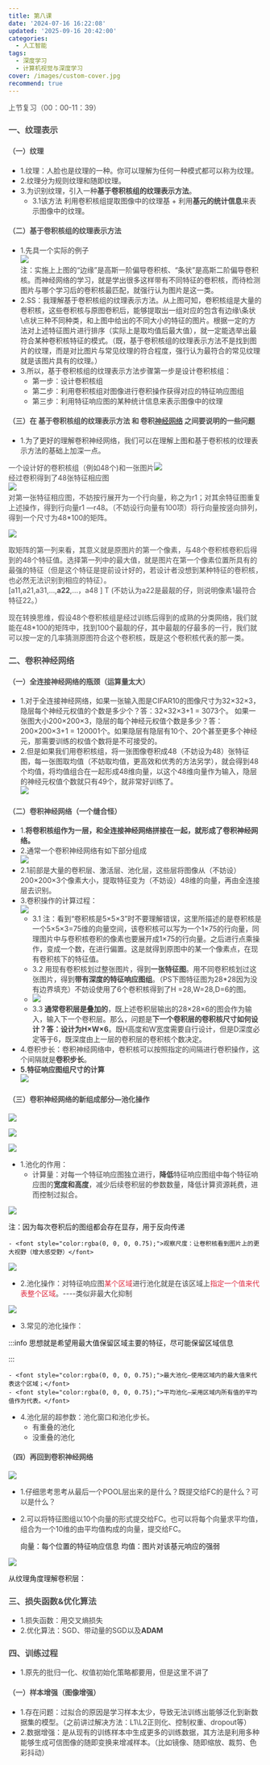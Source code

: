 ```yaml
---
title: 第八课
date: '2024-07-16 16:22:08'
updated: '2025-09-16 20:42:00'
categories:
  - 人工智能
tags:
  - 深度学习
  - 计算机视觉与深度学习
cover: /images/custom-cover.jpg
recommend: true
---
```

<font style="color:rgb(77, 77, 77);">上节复习（00：00-11：39）</font>

### <font style="color:rgb(79, 79, 79);">一、纹理表示</font>
#### <font style="color:rgb(79, 79, 79);">（一）纹理</font>
+ <font style="color:rgba(0, 0, 0, 0.75);">1.纹理：人脸也是纹理的一种。你可以理解为任何一种模式都可以称为纹理。</font>
+ <font style="color:rgba(0, 0, 0, 0.75);">2.纹理分为规则纹理和随即纹理。</font>
+ <font style="color:rgba(0, 0, 0, 0.75);">3.为识别纹理，引入一种</font>**<font style="color:rgba(0, 0, 0, 0.75);">基于卷积核组的纹理表示方法</font>**<font style="color:rgba(0, 0, 0, 0.75);">。</font>
    - <font style="color:rgba(0, 0, 0, 0.75);">3.1该方法 利用卷积核组提取图像中的纹理基 + 利用</font>**<font style="color:rgba(0, 0, 0, 0.75);">基元的统计信息</font>**<font style="color:rgba(0, 0, 0, 0.75);">来表示图像中的纹理。</font>

#### <font style="color:rgb(79, 79, 79);">（二）基于卷积核组的纹理表示方法</font>
+ <font style="color:rgba(0, 0, 0, 0.75);">1.先具一个实际的例子  
</font>![](/images/80919ffb537322ee72217126a80e29b3.png)<font style="color:rgba(0, 0, 0, 0.75);">  
</font><font style="color:rgba(0, 0, 0, 0.75);">注：实施上上图的“边缘”是高斯一阶偏导卷积核、“条状”是高斯二阶偏导卷积核。而神经网络的学习，就是学出很多这样带有不同特征的卷积核，而待检测图片与哪个学习后的卷积核最匹配，就强行认为图片是这一类。</font>
+ <font style="color:rgba(0, 0, 0, 0.75);">2.SS：我理解基于卷积核组的纹理表示方法。从上图可知，卷积核组是大量的卷积核，这些卷积核与原图卷积后，能够提取出一组对应的包含有边缘\条状\点状三种不同种类，和上图中给出的不同大小的特征的图片。根据一定的方法对上述特征图片进行排序（实际上是取均值后最大值），就一定能选举出最符合某种卷积核特征的模式。（既，基于卷积核组的纹理表示方法不是找到图片的纹理，而是对比图片与常见纹理的符合程度，强行认为最符合的常见纹理就是该图片具有的纹理。）</font>
+ <font style="color:rgba(0, 0, 0, 0.75);">3.所以，基于卷积核组的纹理表示方法步骤第一步是设计卷积核组：</font>
    - <font style="color:rgba(0, 0, 0, 0.75);">第一步：设计卷积核组</font>
    - <font style="color:rgba(0, 0, 0, 0.75);">第二步：利用卷积核组对图像进行卷积操作获得对应的特征响应图组</font>
    - <font style="color:rgba(0, 0, 0, 0.75);">第三步：利用特征响应图的某种统计信息来表示图像中的纹理</font>

#### <font style="color:rgb(79, 79, 79);">（三）在 基于卷积核组的纹理表示方法 和 卷积</font>[<font style="color:rgb(79, 79, 79);">神经网络</font>](https://so.csdn.net/so/search?q=%E7%A5%9E%E7%BB%8F%E7%BD%91%E7%BB%9C&spm=1001.2101.3001.7020)<font style="color:rgb(79, 79, 79);"> </font><font style="color:rgb(79, 79, 79);">之间要说明的一些问题</font>
+ <font style="color:rgba(0, 0, 0, 0.75);">1.为了更好的理解卷积神经网络，我们可以在理解上图和基于卷积核的纹理表示方法的基础上加深一点。</font>

<font style="color:rgb(77, 77, 77);">一个设计好的卷积核组（例如48个)和一张图片</font>![](/images/04ac232a5610e81497a714f54b082b29.png)<font style="color:rgb(77, 77, 77);">  
</font><font style="color:rgb(77, 77, 77);">经过卷积得到了48张特征相应图  
</font>![](/images/e3703f6e1cd5ba2b470bfea145a8b949.png)<font style="color:rgb(77, 77, 77);">  
</font><font style="color:rgb(77, 77, 77);">对第一张特征相应图，不妨按行展开为一个行向量，称之为r1；对其余特征图重复上述操作，得到行向量r1 —r48。（不妨设行向量有100项）将行向量按竖向排列，得到一个尺寸为48*100的矩阵。</font>

![](/images/d0f12fd02ce6ddb01e39c3c133c6fc97.png)

<font style="color:rgb(77, 77, 77);">取矩阵的第一列来看，其意义就是原图片的第一个像素，与48个卷积核卷积后得到的48个特征值。选择第一列中的最大值，就是图片在第一个像素位置所具有的最强的特征（但是这个特征是提前设计好的，若设计者没想到某种特征的卷积核，也必然无法识别到相应的特征）。  
</font><font style="color:rgb(77, 77, 77);">[a11,a21,a31,…,</font>**<font style="color:rgb(77, 77, 77);">a22</font>**<font style="color:rgb(77, 77, 77);">,…，a48 ] T (不妨认为a22是最靓的仔，则说明像素1最符合特征22。）</font>

<font style="color:rgb(77, 77, 77);">现在转换思维，假设48个卷积核组是经过训练后得到的成熟的分类网络，我们就能在48*100的矩阵中，找到100个最靓的仔，其中最靓的仔最多的一行，我们就可以按一定的几率猜测原图符合这个卷积核，既是这个卷积核代表的那一类。</font>

### <font style="color:rgb(79, 79, 79);">二、卷积神经网络</font>
#### <font style="color:rgb(79, 79, 79);">（一）全连接神经网络的瓶颈（运算量太大）</font>
+ <font style="color:rgba(0, 0, 0, 0.75);">1.对于全连接神经网络，如果一张输入图是CIFAR10的图像尺寸为32×32×3，隐层每个神经元权值的个数是多少个？答：32×32×3+1 = 3073个。 如果一张图大小200×200×3，隐层的每个神经元权值个数是多少？答：200×200×3+1 = 120001个。如果隐层有隐层有10个、20个甚至更多个神经元，那需要训练的权值个数将是不可接受的。</font>
+ <font style="color:rgba(0, 0, 0, 0.75);">2.但是如果我们用卷积核组，将一张图像卷积成48（不妨设为48）张特征图，每一张图取均值（不妨取均值，更高效和优秀的方法另学），就会得到48个均值，将均值组合在一起形成48维向量，以这个48维向量作为输入，隐层的神经元权值个数就只有49个，就非常好训练了。  
</font>![](/images/d006fdb15e415f8b790f55aa3bede2d4.png)

#### <font style="color:rgb(79, 79, 79);">（二）卷积神经网络（一个缝合怪）</font>
+ <font style="color:rgba(0, 0, 0, 0.75);">1.</font>**<font style="color:rgba(0, 0, 0, 0.75);">将卷积核组作为一层，和全连接神经网络拼接在一起，就形成了卷积神经网络。</font>**
+ <font style="color:rgba(0, 0, 0, 0.75);">2.通常一个卷积神经网络有如下部分组成  
</font>![](/images/8834876161f9b74f1007b842fb14c30b.png)
+ <font style="color:rgba(0, 0, 0, 0.75);">2.1前部是大量的卷积层、激活层、池化层，这些层将图像从（不妨设）200×200×3个像素大小，提取特征变为（不妨设）48维的向量，再由全连接层去识别。</font>
+ <font style="color:rgba(0, 0, 0, 0.75);">3.卷积操作的计算过程：  
</font>![](/images/062c6fb7d38006da100092c7cd7667cc.png)
    - <font style="color:rgba(0, 0, 0, 0.75);">3.1 注：看到“卷积核是5×5×3”时不要理解错误，这里所描述的是卷积核是一个5×5×3=75维的向量空间，该卷积核可以写为一个1×75的行向量，同理图片中与卷积核卷积的像素也要展开成1×75的行向量。之后进行点乘操作，变成一个数，在进行偏置。这是就得到原图中的某一个像素点，在现有卷积核下的特征值。</font>
    - <font style="color:rgba(0, 0, 0, 0.75);">3.2 用现有卷积核划过整张图片，得到</font>**<font style="color:rgba(0, 0, 0, 0.75);">一张特征图</font>**<font style="color:rgba(0, 0, 0, 0.75);">。用不同卷积核划过这张图片，得到</font>**<font style="color:rgba(0, 0, 0, 0.75);">带有深度的特征响应图组</font>**<font style="color:rgba(0, 0, 0, 0.75);">。（PS下图特征图为28*28因为没有边界填充）不妨设使用了6个卷积核得到了H =28,W=28,D=6的图。</font>
    - ![](/images/61e47005ffbab1c03c5db64b23622a45.png)
    - <font style="color:rgba(0, 0, 0, 0.75);">3.3</font>**<font style="color:rgba(0, 0, 0, 0.75);"> 通常卷积层是叠加的</font>**<font style="color:rgba(0, 0, 0, 0.75);">，既上述卷积层输出的28×28×6的图会作为输入，输入下一个卷积层。那么，问题是</font>**<font style="color:rgba(0, 0, 0, 0.75);">下一个卷积层的卷积核尺寸如何设计？答：设计为H×W×6</font>**<font style="color:rgba(0, 0, 0, 0.75);">。既H高度和W宽度需要自行设计，但是D深度必定等于6，既深度由上一层的卷积层的卷积核个数决定。</font>
+ <font style="color:rgba(0, 0, 0, 0.75);">4.卷积步长：卷积神经网络中，卷积核可以按照指定的间隔进行卷积操作，这个间隔就是</font>**<font style="color:rgba(0, 0, 0, 0.75);">卷积步长</font>**<font style="color:rgba(0, 0, 0, 0.75);">。</font>
+ **<font style="color:rgba(0, 0, 0, 0.75);">5.特征响应图组尺寸的计算</font>**<font style="color:rgba(0, 0, 0, 0.75);">  
</font>![](/images/dff3736501d407ee3f0c93bc3fdbcdda.png)

#### <font style="color:rgb(79, 79, 79);">（三）卷积神经网络的新组成部分—池化操作</font>
![](/images/40888eab0d3e99149900093c7abeef94.png)

![](/images/7acf3990ed7ade6e895b176b8024323c.png)

![](/images/f899b33c861707c72567ee21d9b2150b.png)		

+ <font style="color:rgba(0, 0, 0, 0.75);">1.池化的作用：</font>
    - <font style="color:rgba(0, 0, 0, 0.75);">计算量：对每一个特征响应图独立进行，</font>**<font style="color:rgba(0, 0, 0, 0.75);">降低</font>**<font style="color:rgba(0, 0, 0, 0.75);">特征响应图组中每个特征响应图的</font>**<font style="color:rgba(0, 0, 0, 0.75);">宽度和高度</font>**<font style="color:rgba(0, 0, 0, 0.75);">，减少后续卷积层的参数数量，降低计算资源耗费，进而控制过拟合。</font>

![](/images/96b39a2396785752f4dfedd318551ecb.png)

注：因为每次卷积后的图组都会存在显存，用于反向传递

    - <font style="color:rgba(0, 0, 0, 0.75);">观察尺度：让卷积核看到图片上的更大视野（增大感受野）</font>

![](/images/ec0c3fe57a4527529a6b022ad7a10564.png)

+ <font style="color:rgba(0, 0, 0, 0.75);">2.池化操作：对特征响应图</font><font style="color:#DF2A3F;">某个区域</font><font style="color:rgba(0, 0, 0, 0.75);">进行池化就是在该区域上</font><font style="color:#DF2A3F;">指定一个值来代表整个区域</font><font style="color:rgba(0, 0, 0, 0.75);">。----类似非最大化抑制</font>

![](/images/d78e68dc9dd97b65fadf0e50c090753d.png)

+ <font style="color:rgba(0, 0, 0, 0.75);">3.常见的池化操作：</font>

:::info
思想就是希望用最大值保留区域主要的特征，尽可能保留区域信息

:::

    - <font style="color:rgba(0, 0, 0, 0.75);">最大池化—使用区域内的最大值来代表这个区域；</font>
    - <font style="color:rgba(0, 0, 0, 0.75);">平均池化—采用区域内所有值的平均值作为代表。</font>
+ <font style="color:rgba(0, 0, 0, 0.75);">4.池化层的超参数：池化窗口和池化步长。</font>
    - <font style="color:rgba(0, 0, 0, 0.75);">有重叠的池化</font>
    - <font style="color:rgba(0, 0, 0, 0.75);">没重叠的池化</font>

#### <font style="color:rgb(79, 79, 79);">（四）再回到卷积神经网络</font>
![](/images/13084c853ebca7cdd32727ed8a95722e.png)

+ <font style="color:rgba(0, 0, 0, 0.75);">1.仔细思考思考从最后一个POOL层出来的是什么？既提交给FC的是什么？可以是什么？</font>
+ <font style="color:rgba(0, 0, 0, 0.75);">2.可以将特征图组以10个向量的形式提交给FC。也可以将每个向量求平均值，组合为一个10维的由平均值构成的向量，提交给FC。</font>

 	向量：每个位置的特征响应信息		     			均值：图片对该基元响应的强弱

![](/images/53884edbffa815da1257863b2e08f9c5.png)

从纹理角度理解卷积层：

### <font style="color:rgb(79, 79, 79);">三、损失函数&优化算法</font>
+ <font style="color:rgba(0, 0, 0, 0.75);">1.损失函数：用交叉熵损失</font>
+ <font style="color:rgba(0, 0, 0, 0.75);">2.优化算法：SGD、带动量的SGD以及</font>**<font style="color:rgba(0, 0, 0, 0.75);">ADAM</font>**

### <font style="color:rgb(79, 79, 79);">四、训练过程</font>
+ <font style="color:rgba(0, 0, 0, 0.75);">1.原先的批归一化、权值初始化策略都要用，但是这里不讲了</font>

#### <font style="color:rgb(79, 79, 79);">（一）样本增强（图像增强）</font>
+ <font style="color:rgba(0, 0, 0, 0.75);">1.存在问题：过拟合的原因是学习样本太少，导致无法训练出能够泛化到新数据集的模型。（之前讲过解决方法：L1\L2正则化、控制权重、dropout等）</font>
+ <font style="color:rgba(0, 0, 0, 0.75);">2.数据增强：是从现有的训练样本中生成更多的训练数据，其方法是利用多种能够生成可信图像的随即变换来增减样本。（比如镜像、随即缩放、裁剪、色彩抖动）</font>

